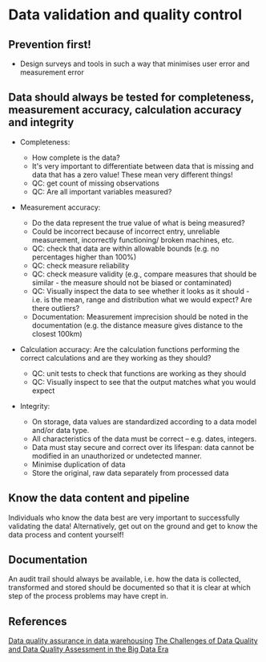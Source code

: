 # Data validation and quality control

## Prevention first!
- Design surveys and tools in such a way that minimises user error and measurement error

## Data should always be tested for completeness, measurement accuracy, calculation accuracy and integrity

- Completeness:
  - How complete is the data?
  - It's very important to differentiate between data that is missing and data that has a zero value! These mean very different things!
  - QC: get count of missing observations
  - QC: Are all important variables measured?

- Measurement accuracy:
  - Do the data represent the true value of what is being measured?
  - Could be incorrect because of incorrect entry, unreliable measurement, incorrectly functioning/ broken machines, etc.
  - QC: check that data are within allowable bounds (e.g. no percentages higher than 100%)
  - QC: check measure reliability
  - QC: check measure validity (e.g., compare measures that should be similar - the measure should not be biased or contaminated)
  - QC: Visually inspect the data to see whether it looks as it should - i.e. is the mean, range and distribution what we would expect? Are there outliers?
  - Documentation: Measurement imprecision should be noted in the documentation (e.g. the distance measure gives distance to the closest 100km)

- Calculation accuracy: Are the calculation functions performing the correct calculations and are they working as they should?
  - QC: unit tests to check that functions are working as they should
  - QC: Visually inspect to see that the output matches what you would expect

- Integrity:
    - On storage, data values are standardized according to a data model and/or data type.
    - All characteristics of the data must be correct – e.g. dates, integers.
    - Data must stay secure and correct over its lifespan: data cannot be modified in an unauthorized or undetected manner.
    - Minimise duplication of data
    - Store the original, raw data separately from processed data

## Know the data content and pipeline

Individuals who know the data best are very important to successfully validating the data! Alternatively, get out on the ground and get to know the data process and content yourself!

## Documentation

An audit trail should always be available, i.e. how the data is collected, transformed and stored should be documented so that it is clear at which step of
the process problems may have crept in.

## References
[Data quality assurance in data warehousing](https://www.blue-granite.com/blog/overview-of-data-quality-assurance-in-data-warehousing)
[The Challenges of Data Quality and Data Quality Assessment in the Big Data Era](https://datascience.codata.org/articles/10.5334/dsj-2015-002/)
